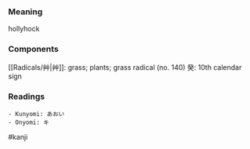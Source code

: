 ### Meaning

hollyhock

### Components

[[Radicals/艸|艸]]: grass; plants; grass radical (no. 140) 癸: 10th calendar sign

### Readings

```
- Kunyomi: あおい
- Onyomi: キ
```

#kanji
